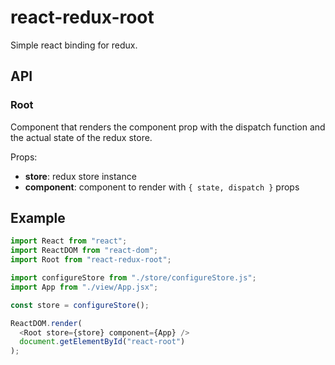 # react-redux-root

Simple react binding for redux.

## API

### Root

Component that renders the component prop with the
dispatch function and the actual state of the redux store.

Props:
  * **store**: redux store instance
  * **component**: component to render with `{ state, dispatch }` props

## Example

```js
import React from "react";
import ReactDOM from "react-dom";
import Root from "react-redux-root";

import configureStore from "./store/configureStore.js";
import App from "./view/App.jsx";

const store = configureStore();

ReactDOM.render(
  <Root store={store} component={App} />
  document.getElementById("react-root")
);
```
